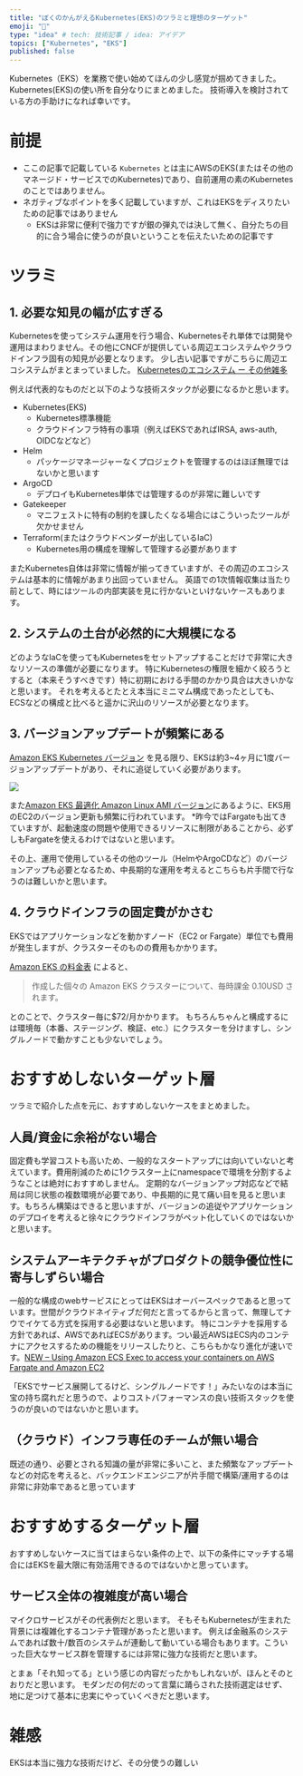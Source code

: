 ```yaml
---
title: "ぼくのかんがえるKubernetes(EKS)のツラミと理想のターゲット"
emoji: "🌊"
type: "idea" # tech: 技術記事 / idea: アイデア
topics: ["Kubernetes", "EKS"]
published: false
---
```


Kubernetes（EKS）を業務で使い始めてほんの少し感覚が掴めてきました。Kubernetes(EKS)の使い所を自分なりにまとめました。
技術導入を検討されている方の手助けになれば幸いです。

# 前提
- ここの記事で記載している `Kubernetes` とは主にAWSのEKS(またはその他のマネージド・サービスでのKubernetes)であり、自前運用の素のKubernetesのことではありません。
- ネガティブなポイントを多く記載していますが、これはEKSをディスりたいための記事ではありません
  - EKSは非常に便利で強力ですが銀の弾丸では決して無く、自分たちの目的に合う場合に使うのが良いということを伝えたいための記事です

# ツラミ
## 1. 必要な知見の幅が広すぎる
Kubernetesを使ってシステム運用を行う場合、Kubernetesそれ単体では開発や運用はまわりません。その他にCNCFが提供している周辺エコシステムやクラウドインフラ固有の知見が必要となります。
少し古い記事ですがこちらに周辺エコシステムがまとまっていました。 [Kubernetesのエコシステム ー その他雑多](https://www.kaitoy.xyz/2019/09/23/k8s-ecosystem-misc/)

例えば代表的なものだと以下のような技術スタックが必要になるかと思います。

- Kubernetes(EKS)
    - Kubernetes標準機能
    - クラウドインフラ特有の事項（例えばEKSであればIRSA, aws-auth, OIDCなどなど）
- Helm
  - パッケージマネージャーなくプロジェクトを管理するのはほぼ無理ではないかと思います
- ArgoCD
  - デプロイもKubernetes単体では管理するのが非常に難しいです
- Gatekeeper
  - マニフェストに特有の制約を課したくなる場合にはこういったツールが欠かせません
- Terraform(またはクラウドベンダーが出しているIaC)
  - Kubernetes用の構成を理解して管理する必要があります

またKubernetes自体は非常に情報が揃ってきていますが、その周辺のエコシステムは基本的に情報があまり出回っていません。
英語での1次情報収集は当たり前として、時にはツールの内部実装を見に行かないといけないケースもあります。

## 2. システムの土台が必然的に大規模になる
どのようなIaCを使ってもKubernetesをセットアップすることだけで非常に大きなリソースの準備が必要になります。
特にKubernetesの権限を細かく絞ろうとすると（本来そうすべきです）特に初期における手間のかかり具合は大きいかなと思います。
それを考えるとたとえ本当にミニマム構成であったとしても、ECSなどの構成と比べると遥かに沢山のリソースが必要となります。

## 3. バージョンアップデートが頻繁にある
[Amazon EKS Kubernetes バージョン](https://docs.aws.amazon.com/ja_jp/eks/latest/userguide/kubernetes-versions.html) を見る限り、EKSは約3~4ヶ月に1度バージョンアップデートがあり、それに追従していく必要があります。

![](https://storage.googleapis.com/zenn-user-upload/jq9yzkfw35e1lesae0oo71k8o8rq)

また[Amazon EKS 最適化 Amazon Linux AMI バージョン](https://docs.aws.amazon.com/ja_jp/eks/latest/userguide/eks-linux-ami-versions.html)にあるように、EKS用のEC2のバージョン更新も頻繁に行われています。
*昨今ではFargateも出てきていますが、起動速度の問題や使用できるリソースに制限があることから、必ずしもFargateを使えるわけではないと思います。

その上、運用で使用しているその他のツール（HelmやArgoCDなど）のバージョンアップも必要となるため、中長期的な運用を考えるとこちらも片手間で行なうのは難しいかと思います。

## 4. クラウドインフラの固定費がかさむ
EKSではアプリケーションなどを動かすノード（EC2 or Fargate）単位でも費用が発生しますが、クラスターそのものの費用もかかります。

[Amazon EKS の料金表](https://aws.amazon.com/jp/eks/pricing/) によると、

> 作成した個々の Amazon EKS クラスターについて、毎時課金 0.10USD されます。

とのことで、クラスター毎に$72/月かかります。
もちろんちゃんと構成するには環境毎（本番、ステージング、検証、etc.）にクラスターを分けますし、シングルノードで動かすことも少ないでしょう。


# おすすめしないターゲット層
ツラミで紹介した点を元に、おすすめしないケースをまとめました。

## 人員/資金に余裕がない場合
固定費も学習コストも高いため、一般的なスタートアップには向いていないと考えています。費用削減のために1クラスター上にnamespaceで環境を分割するようなことは絶対におすすめしません。
定期的なバージョンアップ対応などで結局は同じ状態の複数環境が必要であり、中長期的に見て痛い目を見ると思います。もちろん構築はできると思いますが、バージョンの追従やアプリケーションのデプロイを考えると徐々にクラウドインフラがペット化していくのではないかと思います。

## システムアーキテクチャがプロダクトの競争優位性に寄与しずらい場合
一般的な構成のwebサービスにとってはEKSはオーバースペックであると思っています。世間がクラウドネイティブだ何だと言ってるからと言って、無理してナウでイケてる方式を採用する必要はないと思います。
特にコンテナを採用する方針であれば、AWSであればECSがあります。つい最近AWSはECS内のコンテナにアクセスするための機能をリリースしたりと、こちらもかなり進化が速いです。[NEW – Using Amazon ECS Exec to access your containers on AWS Fargate and Amazon EC2](https://aws.amazon.com/jp/blogs/containers/new-using-amazon-ecs-exec-access-your-containers-fargate-ec2/)

「EKSでサービス展開してるけど、シングルノードです！」みたいなのは本当に宝の持ち腐れだと思うので、よりコストパフォーマンスの良い技術スタックを使うのが良いのではないかと思います。

## （クラウド）インフラ専任のチームが無い場合
既述の通り、必要とされる知識の量が非常に多いこと、また頻繁なアップデートなどの対応を考えると、バックエンドエンジニアが片手間で構築/運用するのは非常に非効率であると思っています

# おすすめするターゲット層
おすすめしないケースに当てはまらない条件の上で、以下の条件にマッチする場合にはEKSを最大限に有効活用できるのではないかと思っています。

## サービス全体の複雑度が高い場合
マイクロサービスがその代表例だと思います。 そもそもKubernetesが生まれた背景には複雑化するコンテナ管理があったと思います。
例えば金融系のシステムであれば数十/数百のシステムが連動して動いている場合もあります。こういった巨大なサービス群を管理するには非常に強力な技術だと思います。

とまぁ「それ知ってる」という感じの内容だったかもしれないが、ほんとそのとおりだと思います。
モダンだの何だのって言葉に踊らされた技術選定はせず、地に足つけて基本に忠実にやっていくべきだと思います。

# 雑感
EKSは本当に強力な技術だけど、その分使うの難しい
